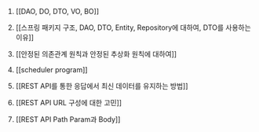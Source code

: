 1. [[DAO, DO, DTO, VO, BO]]
2. [[스프링 패키지 구조, DAO, DTO, Entity, Repository에 대하여, DTO를 사용하는 이유]]
3. [[안정된 의존관계 원칙과 안정된 추상화 원칙에 대하여]]
4. [[scheduler program]] 



1. [[REST API를 통한 응답에서 최신 데이터를 유지하는 방법]]
2. [[REST API URL 구성에 대한 고민]]
3. [[REST API Path Param과 Body]]